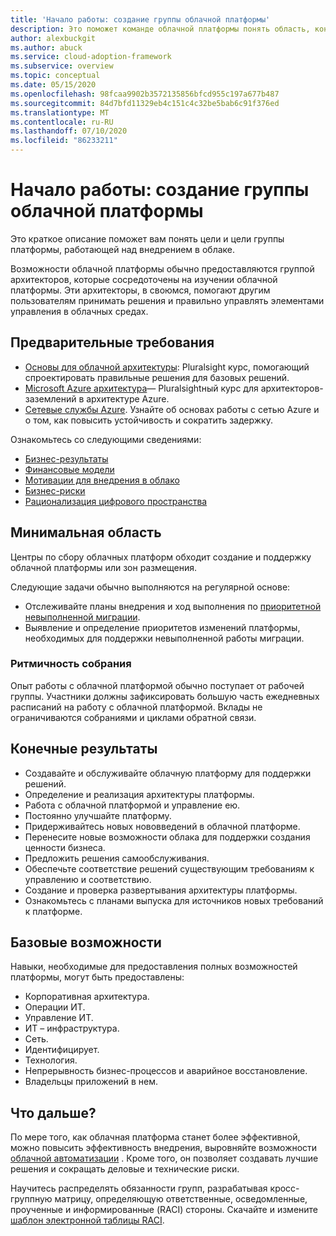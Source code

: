 ```yaml
---
title: 'Начало работы: создание группы облачной платформы'
description: Это поможет команде облачной платформы понять область, конечные результаты и предоставляемые ими возможности.
author: alexbuckgit
ms.author: abuck
ms.service: cloud-adoption-framework
ms.subservice: overview
ms.topic: conceptual
ms.date: 05/15/2020
ms.openlocfilehash: 98fcaa9902b3572135856bfcd955c197a677b487
ms.sourcegitcommit: 84d7bfd11329eb4c151c4c32be5bab6c91f376ed
ms.translationtype: MT
ms.contentlocale: ru-RU
ms.lasthandoff: 07/10/2020
ms.locfileid: "86233211"
---
```

# <a name="get-started-build-a-cloud-platform-team"></a>Начало работы: создание группы облачной платформы

Это краткое описание поможет вам понять цели и цели группы платформы, работающей над внедрением в облаке.

Возможности облачной платформы обычно предоставляются группой архитекторов, которые сосредоточены на изучении облачной платформы. Эти архитекторы, в своюмся, помогают другим пользователям принимать решения и правильно управлять элементами управления в облачных средах.

## <a name="prerequisites"></a>Предварительные требования

- [Основы для облачной архитектуры](https://www.pluralsight.com/courses/cloud-architecture-foundations): Pluralsight курс, помогающий спроектировать правильные решения для базовых решений.
- [Microsoft Azure архитектура](https://www.pluralsight.com/courses/cloud-architecture-foundations)— Pluralsightный курс для архитекторов-заземлений в архитектуре Azure.
- [Сетевые службы Azure](https://docs.microsoft.com/learn/modules/intro-to-azure-networking). Узнайте об основах работы с сетью Azure и о том, как повысить устойчивость и сократить задержку.

Ознакомьтесь со следующими сведениями:

- [Бизнес-результаты](../../strategy/business-outcomes/index.md)
- [Финансовые модели](../../strategy/financial-models.md)
- [Мотивации для внедрения в облако](../../strategy/motivations.md)
- [Бизнес-риски](../../govern/policy-compliance/risk-tolerance.md)
- [Рационализация цифрового пространства](../../digital-estate/index.md)

## <a name="minimum-scope"></a>Минимальная область

Центры по сбору облачных платформ обходит создание и поддержку облачной платформы или зон размещения.

Следующие задачи обычно выполняются на регулярной основе:

- Отслеживайте планы внедрения и ход выполнения по [приоритетной невыполненной миграции](../../migrate/migration-considerations/assess/release-iteration-backlog.md).
- Выявление и определение приоритетов изменений платформы, необходимых для поддержки невыполненной работы миграции.

### <a name="meeting-cadence"></a>Ритмичность собрания

Опыт работы с облачной платформой обычно поступает от рабочей группы. Участники должны зафиксировать большую часть ежедневных расписаний на работу с облачной платформой. Вклады не ограничиваются собраниями и циклами обратной связи.

## <a name="deliverables"></a>Конечные результаты

- Создавайте и обслуживайте облачную платформу для поддержки решений.
- Определение и реализация архитектуры платформы.
- Работа с облачной платформой и управление ею.
- Постоянно улучшайте платформу.
- Придерживайтесь новых нововведений в облачной платформе.
- Перенесите новые возможности облака для поддержки создания ценности бизнеса.
- Предложить решения самообслуживания.
- Обеспечьте соответствие решений существующим требованиям к управлению и соответствию.
- Создание и проверка развертывания архитектуры платформы.
- Ознакомьтесь с планами выпуска для источников новых требований к платформе.

## <a name="baseline-capability"></a>Базовые возможности

Навыки, необходимые для предоставления полных возможностей платформы, могут быть предоставлены:

- Корпоративная архитектура.
- Операции ИТ.
- Управление ИТ.
- ИТ – инфраструктура.
- Сеть.
- Идентифицирует.
- Технология.
- Непрерывность бизнес-процессов и аварийное восстановление.
- Владельцы приложений в нем.

## <a name="whats-next"></a>Что дальше?

По мере того, как облачная платформа станет более эффективной, можно повысить эффективность внедрения, выровняйте возможности [облачной автоматизации](./cloud-automation.md) . Кроме того, он позволяет создавать лучшие решения и сокращать деловые и технические риски.

Научитесь распределять обязанности групп, разрабатывая кросс-группную матрицу, определяющую ответственные, осведомленные, проученные и информированные (RACI) стороны. Скачайте и измените [шаблон электронной таблицы RACI](https://archcenter.blob.core.windows.net/cdn/fusion/management/raci-template.xlsx).
